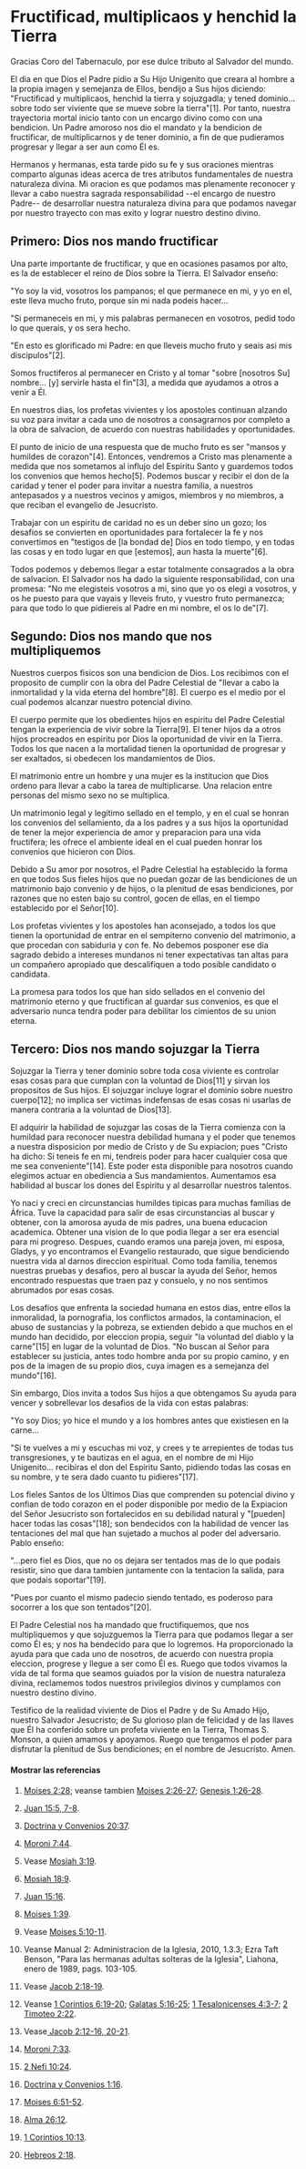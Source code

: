 # Fructificad, multiplicaos y henchid la Tierra

Gracias Coro del Tabernaculo, por ese dulce tributo al Salvador del mundo.

El dia en que Dios el Padre pidio a Su Hijo Unigenito que creara al hombre a
la propia imagen y semejanza de Ellos, bendijo a Sus hijos diciendo:
"Fructificad y multiplicaos, henchid la tierra y sojuzgadla; y tened dominio...
sobre todo ser viviente que se mueve sobre la tierra"[1]. Por tanto, nuestra
trayectoria mortal inicio tanto con un encargo divino como con una bendicion.
Un Padre amoroso nos dio el mandato y la bendicion de fructificar, de
multiplicarnos y de tener dominio, a fin de que pudieramos progresar y llegar
a ser aun como Él es.

Hermanos y hermanas, esta tarde pido su fe y sus oraciones mientras comparto
algunas ideas acerca de tres atributos fundamentales de nuestra naturaleza
divina. Mi oracion es que podamos mas plenamente reconocer y llevar a cabo
nuestra sagrada responsabilidad --el encargo de nuestro Padre-- de desarrollar
nuestra naturaleza divina para que podamos navegar por nuestro trayecto con
mas exito y lograr nuestro destino divino.

## Primero: Dios nos mando fructificar

Una parte importante de fructificar, y que en ocasiones pasamos por alto, es
la de establecer el reino de Dios sobre la Tierra. El Salvador enseño:

"Yo soy la vid, vosotros los pampanos; el que permanece en mi, y yo en el,
este lleva mucho fruto, porque sin mi nada podeis hacer...

"Si permaneceis en mi, y mis palabras permanecen en vosotros, pedid todo lo
que querais, y os sera hecho.

"En esto es glorificado mi Padre: en que lleveis mucho fruto y seais asi mis
discipulos"[2].

Somos fructiferos al permanecer en Cristo y al tomar "sobre [nosotros Su]
nombre... [y] servirle hasta el fin"[3], a medida que ayudamos a otros a venir a
Él.

En nuestros dias, los profetas vivientes y los apostoles continuan alzando su
voz para invitar a cada uno de nosotros a consagrarnos por completo a la obra
de salvacion, de acuerdo con nuestras habilidades y oportunidades.

El punto de inicio de una respuesta que de mucho fruto es ser "mansos y
humildes de corazon"[4]. Entonces, vendremos a Cristo mas plenamente a medida
que nos sometamos al influjo del Espiritu Santo y guardemos todos los
convenios que hemos hecho[5]. Podemos buscar y recibir el don de la caridad y
tener el poder para invitar a nuestra familia, a nuestros antepasados y a
nuestros vecinos y amigos, miembros y no miembros, a que reciban el evangelio
de Jesucristo.

Trabajar con un espiritu de caridad no es un deber sino un gozo; los desafios
se convierten en oportunidades para fortalecer la fe y nos convertimos en
"testigos de [la bondad de] Dios en todo tiempo, y en todas las cosas y en
todo lugar en que [estemos], aun hasta la muerte"[6].

Todos podemos y debemos llegar a estar totalmente consagrados a la obra de
salvacion. El Salvador nos ha dado la siguiente responsabilidad, con una
promesa: "No me elegisteis vosotros a mi, sino que yo os elegi a vosotros, y
os he puesto para que vayais y lleveis fruto, y vuestro fruto permanezca; para
que todo lo que pidiereis al Padre en mi nombre, el os lo de"[7].

## Segundo: Dios nos mando que nos multipliquemos

Nuestros cuerpos fisicos son una bendicion de Dios. Los recibimos con el
proposito de cumplir con la obra del Padre Celestial de "llevar a cabo la
inmortalidad y la vida eterna del hombre"[8]. El cuerpo es el medio por el
cual podemos alcanzar nuestro potencial divino.

El cuerpo permite que los obedientes hijos en espiritu del Padre Celestial
tengan la experiencia de vivir sobre la Tierra[9]. El tener hijos da a otros
hijos procreados en espiritu por Dios la oportunidad de vivir en la Tierra.
Todos los que nacen a la mortalidad tienen la oportunidad de progresar y ser
exaltados, si obedecen los mandamientos de Dios.

El matrimonio entre un hombre y una mujer es la institucion que Dios ordeno
para llevar a cabo la tarea de multiplicarse. Una relacion entre personas del
mismo sexo no se multiplica.

Un matrimonio legal y legitimo sellado en el templo, y en el cual se honran
los convenios del sellamiento, da a los padres y a sus hijos la oportunidad de
tener la mejor experiencia de amor y preparacion para una vida fructifera; les
ofrece el ambiente ideal en el cual pueden honrar los convenios que hicieron
con Dios.

Debido a Su amor por nosotros, el Padre Celestial ha establecido la forma en
que todos Sus fieles hijos que no puedan gozar de las bendiciones de un
matrimonio bajo convenio y de hijos, o la plenitud de esas bendiciones, por
razones que no esten bajo su control, gocen de ellas, en el tiempo establecido
por el Señor[10].

Los profetas vivientes y los apostoles han aconsejado, a todos los que tienen
la oportunidad de entrar en el sempiterno convenio del matrimonio, a que
procedan con sabiduria y con fe. No debemos posponer ese dia sagrado debido a
intereses mundanos ni tener expectativas tan altas para un compañero apropiado
que descalifiquen a todo posible candidato o candidata.

La promesa para todos los que han sido sellados en el convenio del matrimonio
eterno y que fructifican al guardar sus convenios, es que el adversario nunca
tendra poder para debilitar los cimientos de su union eterna.

## Tercero: Dios nos mando sojuzgar la Tierra

Sojuzgar la Tierra y tener dominio sobre toda cosa viviente es controlar esas
cosas para que cumplan con la voluntad de Dios[11] y sirvan los propositos de
Sus hijos. El sojuzgar incluye lograr el dominio sobre nuestro cuerpo[12]; no
implica ser victimas indefensas de esas cosas ni usarlas de manera contraria a
la voluntad de Dios[13].

El adquirir la habilidad de sojuzgar las cosas de la Tierra comienza con la
humildad para reconocer nuestra debilidad humana y el poder que tenemos a
nuestra disposicion por medio de Cristo y de Su expiacion; pues "Cristo ha
dicho: Si teneis fe en mi, tendreis poder para hacer cualquier cosa que me sea
conveniente"[14]. Este poder esta disponible para nosotros cuando elegimos
actuar en obediencia a Sus mandamientos. Aumentamos esa habilidad al buscar
los dones del Espiritu y al desarrollar nuestros talentos.

Yo naci y creci en circunstancias humildes tipicas para muchas familias de
África. Tuve la capacidad para salir de esas circunstancias al buscar y
obtener, con la amorosa ayuda de mis padres, una buena educacion academica.
Obtener una vision de lo que podia llegar a ser era esencial para mi progreso.
Despues, cuando eramos una pareja joven, mi esposa, Gladys, y yo encontramos
el Evangelio restaurado, que sigue bendiciendo nuestra vida al darnos
direccion espiritual. Como toda familia, tenemos nuestras pruebas y desafios,
pero al buscar la ayuda del Señor, hemos encontrado respuestas que traen paz y
consuelo, y no nos sentimos abrumados por esas cosas.

Los desafios que enfrenta la sociedad humana en estos dias, entre ellos la
inmoralidad, la pornografia, los conflictos armados, la contaminacion, el
abuso de sustancias y la pobreza, se extienden debido a que muchos en el mundo
han decidido, por eleccion propia, seguir "la voluntad del diablo y la
carne"[15] en lugar de la voluntad de Dios. "No buscan al Señor para
establecer su justicia, antes todo hombre anda por su propio camino, y en pos
de la imagen de su propio dios, cuya imagen es a semejanza del mundo"[16].

Sin embargo, Dios invita a todos Sus hijos a que obtengamos Su ayuda para
vencer y sobrellevar los desafios de la vida con estas palabras:

"Yo soy Dios; yo hice el mundo y a los hombres antes que existiesen en la
carne...

"Si te vuelves a mi y escuchas mi voz, y crees y te arrepientes de todas tus
transgresiones, y te bautizas en el agua, en el nombre de mi Hijo Unigenito...
recibiras el don del Espiritu Santo, pidiendo todas las cosas en su nombre, y
te sera dado cuanto tu pidieres"[17].

Los fieles Santos de los Últimos Dias que comprenden su potencial divino y
confian de todo corazon en el poder disponible por medio de la Expiacion del
Señor Jesucristo son fortalecidos en su debilidad natural y "[pueden] hacer
todas las cosas"[18]; son bendecidos con la habilidad de vencer las
tentaciones del mal que han sujetado a muchos al poder del adversario. Pablo
enseño:

"...pero fiel es Dios, que no os dejara ser tentados mas de lo que podais
resistir, sino que dara tambien juntamente con la tentacion la salida, para
que podais soportar"[19].

"Pues por cuanto el mismo padecio siendo tentado, es poderoso para socorrer a
los que son tentados"[20].

El Padre Celestial nos ha mandado que fructifiquemos, que nos multipliquemos y
que sojuzguemos la Tierra para que podamos llegar a ser como Él es; y nos ha
bendecido para que lo logremos. Ha proporcionado la ayuda para que cada uno de
nosotros, de acuerdo con nuestra propia eleccion, progrese y llegue a ser como
Él es. Ruego que todos vivamos la vida de tal forma que seamos guiados por la
vision de nuestra naturaleza divina, reclamemos todos nuestros privilegios
divinos y cumplamos con nuestro destino divino.

Testifico de la realidad viviente de Dios el Padre y de Su Amado Hijo, nuestro
Salvador Jesucristo; de Su glorioso plan de felicidad y de las llaves que Él
ha conferido sobre un profeta viviente en la Tierra, Thomas S. Monson, a quien
amamos y apoyamos. Ruego que tengamos el poder para disfrutar la plenitud de
Sus bendiciones; en el nombre de Jesucristo. Amen.

#### Mostrar las referencias

  1.  [Moises 2:28](https://www.lds.org/scriptures/pgp/moses/2.28?lang=spa#27); veanse tambien [Moises 2:26-27](https://www.lds.org/scriptures/pgp/moses/2.26-27?lang=spa#25); [Genesis 1:26-28](https://www.lds.org/scriptures/ot/gen/1.26-28?lang=spa#25).

  2.  [Juan 15:5, 7-8](https://www.lds.org/scriptures/nt/john/15.5%2C7-8?lang=spa#4).

  3.  [Doctrina y Convenios 20:37](https://www.lds.org/scriptures/dc-testament/dc/20.37?lang=spa#36).

  4.  [Moroni 7:44](https://www.lds.org/scriptures/bofm/moro/7.44?lang=spa#43).

  5.  Vease [Mosiah 3:19](https://www.lds.org/scriptures/bofm/mosiah/3.19?lang=spa#18).

  6.  [Mosiah 18:9](https://www.lds.org/scriptures/bofm/mosiah/18.9?lang=spa#8).

  7.  [Juan 15:16](https://www.lds.org/scriptures/nt/john/15.16?lang=spa#15).

  8.  [Moises 1:39](https://www.lds.org/scriptures/pgp/moses/1.39?lang=spa#38).

  9.  Vease [Moises 5:10-11](https://www.lds.org/scriptures/pgp/moses/5.10-11?lang=spa#9).

  10.  Veanse Manual 2: Administracion de la Iglesia, 2010, 1.3.3; Ezra Taft Benson, "Para las hermanas adultas solteras de la Iglesia", Liahona, enero de 1989, pags. 103-105.

  11.  Vease [Jacob 2:18-19](https://www.lds.org/scriptures/bofm/jacob/2.18-19?lang=spa#17).

  12.  Veanse [1 Corintios 6:19-20](https://www.lds.org/scriptures/nt/1-cor/6.19-20?lang=spa#18); [Galatas 5:16-25](https://www.lds.org/scriptures/nt/gal/5.16-25?lang=spa#15); [1 Tesalonicenses 4:3-7](https://www.lds.org/scriptures/nt/1-thes/4.3-7?lang=spa#2); [2 Timoteo 2:22](https://www.lds.org/scriptures/nt/2-tim/2.22?lang=spa#21).

  13.  Vease[ Jacob 2:12-16, 20-21](https://www.lds.org/scriptures/bofm/jacob/2.12-16%2C20-21?lang=spa#11).

  14.  [Moroni 7:33](https://www.lds.org/scriptures/bofm/moro/7.33?lang=spa#32).

  15.  [2 Nefi 10:24](https://www.lds.org/scriptures/bofm/2-ne/10.24?lang=spa#23).

  16.  [Doctrina y Convenios 1:16](https://www.lds.org/scriptures/dc-testament/dc/1.16?lang=spa#15).

  17.  [Moises 6:51-52](https://www.lds.org/scriptures/pgp/moses/6.51-52?lang=spa#50).

  18.  [Alma 26:12](https://www.lds.org/scriptures/bofm/alma/26.12?lang=spa#11).

  19.  [1 Corintios 10:13](https://www.lds.org/scriptures/nt/1-cor/10.13?lang=spa#12).

  20.  [Hebreos 2:18](https://www.lds.org/scriptures/nt/heb/2.18?lang=spa#17).

